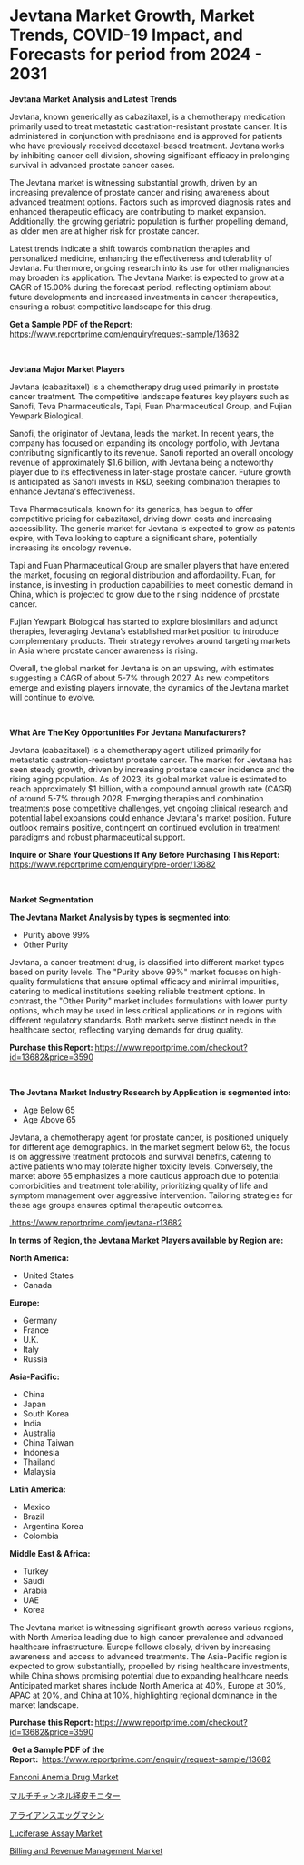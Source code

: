 <p><h1>Jevtana Market Growth, Market Trends, COVID-19 Impact, and Forecasts for period from 2024 - 2031</h1></p><p><strong>Jevtana Market Analysis and Latest Trends</strong></p>
<p><p>Jevtana, known generically as cabazitaxel, is a chemotherapy medication primarily used to treat metastatic castration-resistant prostate cancer. It is administered in conjunction with prednisone and is approved for patients who have previously received docetaxel-based treatment. Jevtana works by inhibiting cancer cell division, showing significant efficacy in prolonging survival in advanced prostate cancer cases.</p><p>The Jevtana market is witnessing substantial growth, driven by an increasing prevalence of prostate cancer and rising awareness about advanced treatment options. Factors such as improved diagnosis rates and enhanced therapeutic efficacy are contributing to market expansion. Additionally, the growing geriatric population is further propelling demand, as older men are at higher risk for prostate cancer.</p><p>Latest trends indicate a shift towards combination therapies and personalized medicine, enhancing the effectiveness and tolerability of Jevtana. Furthermore, ongoing research into its use for other malignancies may broaden its application. The Jevtana Market is expected to grow at a CAGR of 15.00% during the forecast period, reflecting optimism about future developments and increased investments in cancer therapeutics, ensuring a robust competitive landscape for this drug.</p></p>
<p><strong>Get a Sample PDF of the Report:&nbsp;</strong> <a href="https://www.reportprime.com/enquiry/request-sample/13682">https://www.reportprime.com/enquiry/request-sample/13682</a></p>
<p>&nbsp;</p>
<p><strong>Jevtana Major Market Players</strong></p>
<p><p>Jevtana (cabazitaxel) is a chemotherapy drug used primarily in prostate cancer treatment. The competitive landscape features key players such as Sanofi, Teva Pharmaceuticals, Tapi, Fuan Pharmaceutical Group, and Fujian Yewpark Biological.</p><p>Sanofi, the originator of Jevtana, leads the market. In recent years, the company has focused on expanding its oncology portfolio, with Jevtana contributing significantly to its revenue. Sanofi reported an overall oncology revenue of approximately $1.6 billion, with Jevtana being a noteworthy player due to its effectiveness in later-stage prostate cancer. Future growth is anticipated as Sanofi invests in R&D, seeking combination therapies to enhance Jevtana's effectiveness.</p><p>Teva Pharmaceuticals, known for its generics, has begun to offer competitive pricing for cabazitaxel, driving down costs and increasing accessibility. The generic market for Jevtana is expected to grow as patents expire, with Teva looking to capture a significant share, potentially increasing its oncology revenue.</p><p>Tapi and Fuan Pharmaceutical Group are smaller players that have entered the market, focusing on regional distribution and affordability. Fuan, for instance, is investing in production capabilities to meet domestic demand in China, which is projected to grow due to the rising incidence of prostate cancer.</p><p>Fujian Yewpark Biological has started to explore biosimilars and adjunct therapies, leveraging Jevtana’s established market position to introduce complementary products. Their strategy revolves around targeting markets in Asia where prostate cancer awareness is rising.</p><p>Overall, the global market for Jevtana is on an upswing, with estimates suggesting a CAGR of about 5-7% through 2027. As new competitors emerge and existing players innovate, the dynamics of the Jevtana market will continue to evolve.</p></p>
<p>&nbsp;</p>
<p><strong>What Are The Key Opportunities For Jevtana Manufacturers?</strong></p>
<p><p>Jevtana (cabazitaxel) is a chemotherapy agent utilized primarily for metastatic castration-resistant prostate cancer. The market for Jevtana has seen steady growth, driven by increasing prostate cancer incidence and the rising aging population. As of 2023, its global market value is estimated to reach approximately $1 billion, with a compound annual growth rate (CAGR) of around 5-7% through 2028. Emerging therapies and combination treatments pose competitive challenges, yet ongoing clinical research and potential label expansions could enhance Jevtana's market position. Future outlook remains positive, contingent on continued evolution in treatment paradigms and robust pharmaceutical support.</p></p>
<p><strong>Inquire or Share Your Questions If Any Before Purchasing This Report:</strong> <a href="https://www.reportprime.com/enquiry/pre-order/13682">https://www.reportprime.com/enquiry/pre-order/13682</a></p>
<p>&nbsp;</p>
<p><strong>Market Segmentation</strong></p>
<p><strong>The Jevtana Market Analysis by types is segmented into:</strong></p>
<p><ul><li>Purity above 99%</li><li>Other Purity</li></ul></p>
<p><p>Jevtana, a cancer treatment drug, is classified into different market types based on purity levels. The "Purity above 99%" market focuses on high-quality formulations that ensure optimal efficacy and minimal impurities, catering to medical institutions seeking reliable treatment options. In contrast, the "Other Purity" market includes formulations with lower purity options, which may be used in less critical applications or in regions with different regulatory standards. Both markets serve distinct needs in the healthcare sector, reflecting varying demands for drug quality.</p></p>
<p><strong>Purchase this Report:&nbsp;</strong><a href="https://www.reportprime.com/checkout?id=13682&price=3590">https://www.reportprime.com/checkout?id=13682&price=3590</a></p>
<p>&nbsp;</p>
<p><strong>The Jevtana Market Industry Research by Application is segmented into:</strong></p>
<p><ul><li>Age Below 65</li><li>Age Above 65</li></ul></p>
<p><p>Jevtana, a chemotherapy agent for prostate cancer, is positioned uniquely for different age demographics. In the market segment below 65, the focus is on aggressive treatment protocols and survival benefits, catering to active patients who may tolerate higher toxicity levels. Conversely, the market above 65 emphasizes a more cautious approach due to potential comorbidities and treatment tolerability, prioritizing quality of life and symptom management over aggressive intervention. Tailoring strategies for these age groups ensures optimal therapeutic outcomes.</p></p>
<p><a href="https://www.reportprime.com/jevtana-r13682">&nbsp;https://www.reportprime.com/jevtana-r13682</a></p>
<p><strong>In terms of Region, the Jevtana Market Players available by Region are:</strong></p>
<p>
    <p> <strong> North America: </strong>
        <ul>
            <li>United States</li>
            <li>Canada</li>
        </ul>
        </p> 
    <p> <strong> Europe: </strong>
        <ul>
            <li>Germany</li>
            <li>France</li>
            <li>U.K.</li>
            <li>Italy</li>
            <li>Russia</li>
        </ul>
        </p> 
    <p> <strong> Asia-Pacific: </strong>
        <ul>
            <li>China</li>
            <li>Japan</li>
            <li>South Korea</li>
            <li>India</li>
            <li>Australia</li>
            <li>China Taiwan</li>
            <li>Indonesia</li>
            <li>Thailand</li>
            <li>Malaysia</li>
        </ul>
        </p> 
    <p> <strong> Latin America: </strong>
        <ul>
            <li>Mexico</li>
            <li>Brazil</li>
            <li>Argentina Korea</li>
            <li>Colombia</li>
        </ul>
        </p> 
    <p> <strong> Middle East & Africa: </strong>
        <ul>
            <li>Turkey</li>
            <li>Saudi</li>
            <li>Arabia</li>
            <li>UAE</li>
            <li>Korea</li>
        </ul>
    </p>
    </p>
<p><p>The Jevtana market is witnessing significant growth across various regions, with North America leading due to high cancer prevalence and advanced healthcare infrastructure. Europe follows closely, driven by increasing awareness and access to advanced treatments. The Asia-Pacific region is expected to grow substantially, propelled by rising healthcare investments, while China shows promising potential due to expanding healthcare needs. Anticipated market shares include North America at 40%, Europe at 30%, APAC at 20%, and China at 10%, highlighting regional dominance in the market landscape.</p></p>
<p><strong>Purchase this Report: </strong><a href="https://www.reportprime.com/checkout?id=13682&price=3590">https://www.reportprime.com/checkout?id=13682&price=3590</a></p>
<p>&nbsp;<strong>Get a Sample PDF of the Report:&nbsp;&nbsp;</strong><a href="https://www.reportprime.com/enquiry/request-sample/13682">https://www.reportprime.com/enquiry/request-sample/13682</a></p>
<p><strong></strong></p>
<p><p><a href="https://medium.com/@ralphyoung1949/the-fanconi-anemia-drug-market-is-experiencing-higher-than-anticipated-demand-compared-to-add011197ede">Fanconi Anemia Drug Market</a></p><p><a href="https://medium.com/@dfg5fff/multi-channel-transcutaneous-monitor-1204f672b367">マルチチャンネル経皮モニター</a></p><p><a href="https://medium.com/@natkinneij6j/alliance-egg-machine-market-%E3%81%AF-%E3%82%B3%E3%82%B9%E3%83%88%E7%AE%A1%E7%90%86%E3%81%A8%E5%8A%B9%E7%8E%87%E5%90%91%E4%B8%8A%E3%82%92%E5%84%AA%E5%85%88%E3%81%97%E3%81%BE%E3%81%99-%E3%81%95%E3%82%89%E3%81%AB-%E5%A0%B1%E5%91%8A%E6%9B%B8%E3%81%AF%E5%B8%82%E5%A0%B4%E3%81%AE%E9%9C%80%E8%A6%81%E9%9D%A2%E3%81%A8%E4%BE%9B%E7%B5%A6%E9%9D%A2%E3%81%AE%E4%B8%A1%E6%96%B9%E3%82%92%E3%82%AB%E3%83%90%E3%83%BC%E3%81%97%E3%81%A6%E3%81%84%E3%81%BE%E3%81%99-alliance-egg-29d85f10f3b0">アライアンスエッグマシン</a></p><p><a href="https://github.com/LilianFaulkner65/Market-Research-Report-List-1/blob/main/luciferase-assay-market.md">Luciferase Assay Market</a></p><p><a href="https://github.com/RuthLucas64/Market-Research-Report-List-1/blob/main/billing-and-revenue-management-market.md">Billing and Revenue Management Market</a></p></p>